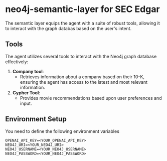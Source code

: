 # neo4j-semantic-layer for SEC Edgar

The semantic layer equips the agent with a suite of robust tools, allowing it to interact with the graph databas based on the user's intent.

## Tools

The agent utilizes several tools to interact with the Neo4j graph database effectively:

1. **Company tool**:
   - Retrieves information about a company based on their 10-K, ensuring the agent has access to the latest and most relevant information.
2. **Cypher Tool**:
   - Provides movie recommendations based upon user preferences and input.

## Environment Setup

You need to define the following environment variables

```
OPENAI_API_KEY=<YOUR_OPENAI_API_KEY>
NEO4J_URI=<YOUR_NEO4J_URI>
NEO4J_USERNAME=<YOUR_NEO4J_USERNAME>
NEO4J_PASSWORD=<YOUR_NEO4J_PASSWORD>
```

